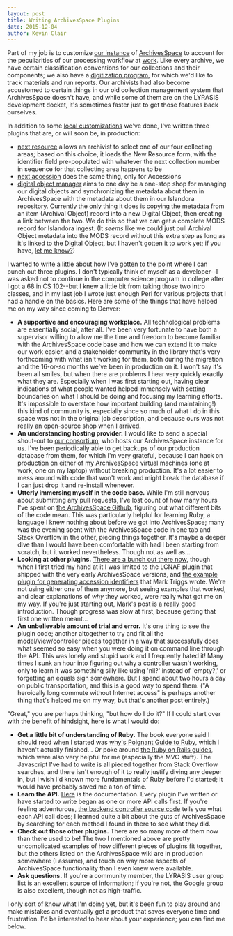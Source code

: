 ```yaml
---
layout: post
title: Writing ArchivesSpace Plugins
date: 2015-12-04
author: Kevin Clair
---
```


Part of my job is to customize [our instance](http://duarchives.coalliance.org) of [ArchivesSpace](http://archivesspace.org) to account for the peculiarities of our processing workflow at [work](http://library.du.edu). Like every archive, we have certain classification conventions for our collections and their components; we also have a [digitization program](https://specialcollections.du.edu), for which we'd like to track materials and run reports. Our archivists had also become accustomed to certain things in our old collection management system that ArchivesSpace doesn't have, and while some of them are on the LYRASIS development docket, it's sometimes faster just to get those features back ourselves.

In addition to some [local customizations](https://github.com/duspeccoll/plugins_local) we've done, I've written three plugins that are, or will soon be, in production:

* [next resource](https://github.com/duspeccoll/next_resource) allows an archivist to select one of our four collecting areas; based on this choice, it loads the New Resource form, with the identifier field pre-populated with whatever the next collection number in sequence for that collecting area happens to be
* [next accession](https://github.com/duspeccoll/next_accession) does the same thing, only for Accessions
* [digital object manager](https://github.com/duspeccoll/digital_object_manager) aims to one day be a one-stop shop for managing our digital objects and synchronizing the metadata about them in ArchivesSpace with the metadata about them in our Islandora repository. Currently the only thing it does is copying the metadata from an item (Archival Object) record into a new Digital Object, then creating a link between the two. We do this so that we can get a complete MODS record for Islandora ingest. (It *seems* like we could just pull Archival Object metadata into the MODS record without this extra step as long as it's linked to the Digital Object, but I haven't gotten it to work yet; if you have, [let me know?](mailto:kevin@jackflaps.net))

I wanted to write a little about how I've gotten to the point where I can punch out three plugins. I don't typically think of myself as a developer--I was asked not to continue in the computer science program in college after I got a 68 in CS 102--but I knew a little bit from taking those two intro classes, and in my last job I wrote just enough Perl for various projects that I had a handle on the basics. Here are some of the things that have helped me on my way since coming to Denver:

* **A supportive and encouraging workplace.** All technological problems are essentially social, after all. I've been very fortunate to have both a supervisor willing to allow me the time and freedom to become familiar with the ArchivesSpace code base and how we can extend it to make our work easier, and a stakeholder community in the library that's very forthcoming with what isn't working for them, both during the migration and the 16-or-so months we've been in production on it. I won't say it's been all smiles, but when there are problems I hear very quickly exactly what they are. Especially when I was first starting out, having clear indications of what people wanted helped immensely with setting boundaries on what I should be doing and focusing my learning efforts. It's impossible to overstate how important building (and maintaining!) this kind of community is, especially since so much of what I do in this space was not in the original job description, and because ours was not really an open-source shop when I arrived.
* **An understanding hosting provider.** I would like to send a special shout-out to [our consortium](http://coalliance.org), who hosts our ArchivesSpace instance for us. I've been periodically able to get backups of our production database from them, for which I'm very grateful, because I can hack on production on either of my ArchivesSpace virtual machines (one at work, one on my laptop) without breaking production. It's a lot easier to mess around with code that won't work and might break the database if I can just drop it and re-install whenever.
* **Utterly immersing myself in the code base.** While I'm still nervous about submitting any pull requests, I've lost count of how many hours I've spent on [the ArchivesSpace Github](https://github.com/archivesspace/archivesspace), figuring out what different bits of the code mean. This was particularly helpful for learning Ruby, a language I knew nothing about before we got into ArchivesSpace; many was the evening spent with the ArchivesSpace code in one tab and Stack Overflow in the other, piecing things together. It's maybe a deeper dive than I would have been comfortable with had I been starting from scratch, but it worked nevertheless. Though not as well as...
* **Looking at other plugins.** [There are a bunch out there now](https://archivesspace.atlassian.net/wiki/display/ADC/Plugins+and+Scripts), though when I first tried my hand at it I was limited to the LCNAF plugin that shipped with the very early ArchivesSpace versions, and [the example plugin for generating accession identifiers](https://teaspoon-consulting.com/articles/archivesspace-plugins.html) that Mark Triggs wrote. We're not using either one of them anymore, but seeing examples that worked, and clear explanations of *why* they worked, were really what got me on my way. If you're just starting out, Mark's post is a really good introduction. Though progress was slow at first, because getting that first one written meant...
* **An unbelievable amount of trial and error.** It's one thing to see the plugin code; another altogether to try and fit all the model/view/controller pieces together in a way that successfully does what seemed so easy when you were doing it on command line through the API. This was lonely and stupid work and I frequently hated it! Many times I sunk an hour into figuring out why a controller wasn't working, only to learn it was something silly like using 'nil?' instead of 'empty?,' or forgetting an equals sign somewhere. But I spend about two hours a day on public transportation, and this is a good way to spend them. ("A heroically long commute without Internet access" is perhaps another thing that's helped me on my way, but that's another post entirely.)

"Great," you are perhaps thinking, "but how do I do it?" If I could start over with the benefit of hindsight, here is what I would do:

* **Get a little bit of understanding of Ruby.** The book everyone said I should read when I started was [why's Poignant Guide to Ruby](http://poignant.guide), <span class="small">which I haven't actually finished...</span> Or poke around [the Ruby on Rails guides](http://guides.rubyonrails.org/getting_started.html), which were also very helpful for me (especially the MVC stuff). The Javascript I've had to write is all pieced together from Stack Overflow searches, and there isn't enough of it to really justify diving any deeper in, but I wish I'd known more fundamentals of Ruby before I'd started; it would have probably saved me a ton of time.
* **Learn the API.** [Here](https://archivesspace.github.io/archivesspace/doc/file.API.html) is the documentation. Every plugin I've written or have started to write began as one or more API calls first. If you're feeling adventurous, [the backend controller source code](https://github.com/archivesspace/archivesspace/tree/master/backend/app/controllers) tells you what each API call does; I learned quite a bit about the guts of ArchivesSpace by searching for each method I found in there to see what they did.
* **Check out those other plugins.** There are so many more of them now than there used to be! The two I mentioned above are pretty uncomplicated examples of how different pieces of plugins fit together, but the others listed on the ArchivesSpace wiki are in production somewhere (I assume), and touch on way more aspects of ArchivesSpace functionality than I even knew were available.
* **Ask questions.** If you're a community member, the LYRASIS user group list is an excellent source of information; if you're not, the Google group is also excellent, though not as high-traffic.

I only sort of know what I'm doing yet, but it's been fun to play around and make mistakes and eventually get a product that saves everyone time and frustration. I'd be interested to hear about your experience; you can find me below.
